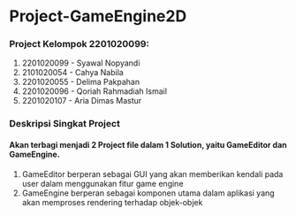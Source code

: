 # Project-GameEngine2D
### Project Kelompok 2201020099:
1. 2201020099 - Syawal Nopyandi
2. 2101020054 - Cahya Nabila
3. 2201020055 - Delima Pakpahan
4. 2201020096 - Qoriah Rahmadiah Ismail
5. 2201020107 - Aria Dimas Mastur

### Deskripsi Singkat Project
#### Akan terbagi menjadi 2 Project file dalam 1 Solution, yaitu GameEditor dan GameEngine.
1. GameEditor berperan sebagai GUI yang akan memberikan kendali pada user dalam menggunakan fitur game engine
2. GameEngine berperan sebagai komponen utama dalam aplikasi yang akan memproses rendering terhadap objek-objek

